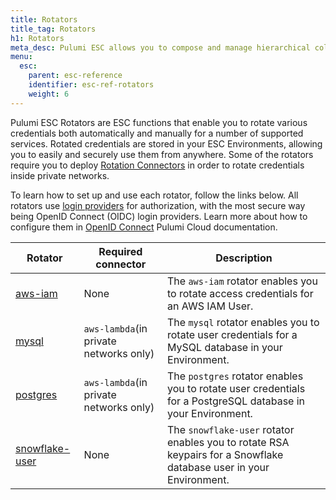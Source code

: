 ```yaml
---
title: Rotators
title_tag: Rotators
h1: Rotators
meta_desc: Pulumi ESC allows you to compose and manage hierarchical collections of configuration and secrets and consume them in various ways.
menu:
  esc:
    parent: esc-reference
    identifier: esc-ref-rotators
    weight: 6
---
```


Pulumi ESC Rotators are ESC functions that enable you to rotate various credentials both automatically and manually for a number of supported services. Rotated credentials are stored in your ESC Environments, allowing you to easily and securely use them from anywhere. Some of the rotators require you to deploy [Rotation Connectors](/docs/esc/environment/rotation/aws-lambda) in order to rotate credentials inside private networks.

To learn how to set up and use each rotator, follow the links below. All rotators use [login providers](/docs/esc/integrations/dynamic-login-credentials/) for authorization, with the most secure way being OpenID Connect (OIDC) login providers. Learn more about how to configure them in [OpenID Connect](/docs/pulumi-cloud/oidc/) Pulumi Cloud documentation.

| Rotator                                                                  | Required connector                     | Description                                                                                                        |
|--------------------------------------------------------------------------|----------------------------------------|--------------------------------------------------------------------------------------------------------------------|
| [aws-iam](/docs/esc/integrations/rotated-secrets/aws-iam/)               | None                                   | The `aws-iam` rotator enables you to rotate access credentials for an AWS IAM User.                                |
| [mysql](/docs/esc/integrations/rotated-secrets/mysql/)                   | `aws-lambda`(in private networks only) | The `mysql` rotator enables you to rotate user credentials for a MySQL database in your Environment.               |
| [postgres](/docs/esc/integrations/rotated-secrets/postgres/)             | `aws-lambda`(in private networks only) | The `postgres` rotator enables you to rotate user credentials for a PostgreSQL database in your Environment.       |
| [snowflake-user](/docs/esc/integrations/rotated-secrets/snowflake-user/) | None                                   | The `snowflake-user` rotator enables you to rotate RSA keypairs for a Snowflake database user in your Environment. |
